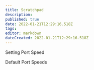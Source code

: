 ```yaml
---
title: Scratchpad
description: 
published: true
date: 2022-01-21T12:29:16.518Z
tags: 
editor: markdown
dateCreated: 2022-01-21T12:29:16.518Z
---
```




Setting Port Speed

Default Port Speeds

